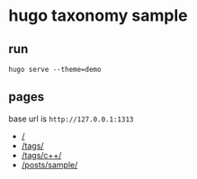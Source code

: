 # hugo taxonomy sample

## run

```
hugo serve --theme=demo
```

## pages

base url is `http://127.0.0.1:1313`

* [/](http://127.0.0.1:1313/)
* [/tags/](http://127.0.0.1:1313/tags/)
* [/tags/c++/](http://127.0.0.1:1313/tags/c++)
* [/posts/sample/](http://127.0.0.1:1313/posts/sample/)
